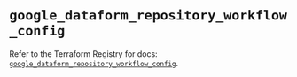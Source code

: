 # `google_dataform_repository_workflow_config`

Refer to the Terraform Registry for docs: [`google_dataform_repository_workflow_config`](https://registry.terraform.io/providers/hashicorp/google-beta/6.49.1/docs/resources/google_dataform_repository_workflow_config).
